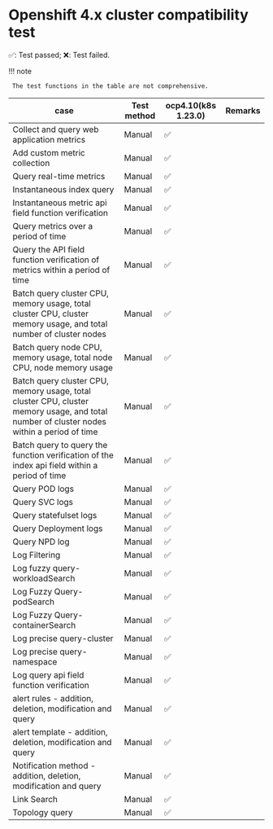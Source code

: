# Openshift 4.x cluster compatibility test

✅: Test passed; ❌: Test failed.

!!! note

     The test functions in the table are not comprehensive.

| case | Test method | ocp4.10(k8s 1.23.0) | Remarks |
| ------------ | ---------------- |--------- |--------- |
| Collect and query web application metrics | Manual | ✅| |
| Add custom metric collection | Manual | ✅| |
| Query real-time metrics | Manual | ✅| |
| Instantaneous index query | Manual | ✅| |
| Instantaneous metric api field function verification | Manual | ✅| |
| Query metrics over a period of time | Manual | ✅| |
| Query the API field function verification of metrics within a period of time | Manual | ✅| |
| Batch query cluster CPU, memory usage, total cluster CPU, cluster memory usage, and total number of cluster nodes | Manual | ✅| |
| Batch query node CPU, memory usage, total node CPU, node memory usage | Manual | ✅| |
| Batch query cluster CPU, memory usage, total cluster CPU, cluster memory usage, and total number of cluster nodes within a period of time | Manual | ✅| |
| Batch query to query the function verification of the index api field within a period of time | Manual | ✅ ||
| Query POD logs | Manual | ✅| |
| Query SVC logs | Manual | ✅| |
| Query statefulset logs | Manual | ✅| |
| Query Deployment logs | Manual | ✅| |
| Query NPD log | Manual | ✅| |
| Log Filtering | Manual | ✅| |
| Log fuzzy query-workloadSearch | Manual | ✅| |
| Log Fuzzy Query-podSearch | Manual | ✅| |
| Log Fuzzy Query-containerSearch | Manual | ✅| |
| Log precise query-cluster | Manual | ✅| |
| Log precise query-namespace | Manual | ✅| |
| Log query api field function verification | Manual | ✅| |
| alert rules - addition, deletion, modification and query | Manual | ✅ ||
| alert template - addition, deletion, modification and query | Manual | ✅ ||
| Notification method - addition, deletion, modification and query | Manual | ✅ ||
| Link Search | Manual | ✅ ||
| Topology query | Manual | ✅ ||
